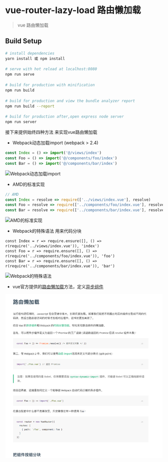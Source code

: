 # vue-router-lazy-load 路由懒加载

> vue 路由懒加载

## Build Setup

``` bash
# install dependencies
yarn install 或 npm install

# serve with hot reload at localhost:8080
npm run serve

# build for production with minification
npm run build

# build for production and view the bundle analyzer report
npm run build --report

# build for production after,open express node server
npm run server

```


接下来提供始终四种方法 来实现vue路由懒加载

+	Webpack动态加载import (webpack > 2.4)

```js
const Index = () => import('@/views/index')
const Foo = () => import('@/components/foo/index')
const Bar = () => import('@/components/bar/index')
```

![Webpack动态加载import](./readme_img/webpack_dy_import.gif)


+  AMD的标准实现

```js
// AMD
const Index = resolve => require(['../views/index.vue'], resolve)
const Foo = resolve => require(['../components/foo/index.vue'], resolve)
const Bar = resolve => require(['../components/bar/index.vue'], resolve)

```

![AMD的标准实现](./readme_img/AMD.gif)


+  Webpack的特殊语法 用来代码分块

```
const Index = r => require.ensure([], () => r(require('../views/index.vue')), 'index')
const Foo = r => require.ensure([], () => r(require('../components/foo/index.vue')), 'foo')
const Bar = r => require.ensure([], () => r(require('../components/bar/index.vue')), 'bar')

```

![Webpack的特殊语法](./readme_img/webpack_require.gif)

+ vue官方提供的[路由懒加载](https://router.vuejs.org/zh-cn/advanced/lazy-loading.html)方法，定义[异步组件](https://cn.vuejs.org/v2/guide/components.html#%E5%BC%82%E6%AD%A5%E7%BB%84%E4%BB%B6)

![vue-lazy-load](./readme_img/vue-lazy-load.png)


